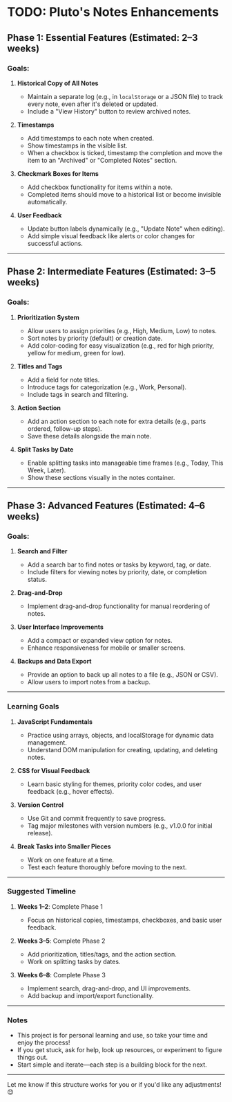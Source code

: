 # TODO: Pluto's Notes Enhancements

## Phase 1: Essential Features (Estimated: 2–3 weeks)
### Goals:
1. **Historical Copy of All Notes**
   - Maintain a separate log (e.g., in `localStorage` or a JSON file) to track every note, even after it's deleted or updated.
   - Include a "View History" button to review archived notes.

2. **Timestamps**
   - Add timestamps to each note when created.
   - Show timestamps in the visible list.
   - When a checkbox is ticked, timestamp the completion and move the item to an "Archived" or "Completed Notes" section.

3. **Checkmark Boxes for Items**
   - Add checkbox functionality for items within a note.
   - Completed items should move to a historical list or become invisible automatically.

4. **User Feedback**
   - Update button labels dynamically (e.g., "Update Note" when editing).
   - Add simple visual feedback like alerts or color changes for successful actions.

---

## Phase 2: Intermediate Features (Estimated: 3–5 weeks)
### Goals:
1. **Prioritization System**
   - Allow users to assign priorities (e.g., High, Medium, Low) to notes.
   - Sort notes by priority (default) or creation date.
   - Add color-coding for easy visualization (e.g., red for high priority, yellow for medium, green for low).

2. **Titles and Tags**
   - Add a field for note titles.
   - Introduce tags for categorization (e.g., Work, Personal).
   - Include tags in search and filtering.

3. **Action Section**
   - Add an action section to each note for extra details (e.g., parts ordered, follow-up steps).
   - Save these details alongside the main note.

4. **Split Tasks by Date**
   - Enable splitting tasks into manageable time frames (e.g., Today, This Week, Later).
   - Show these sections visually in the notes container.

---

## Phase 3: Advanced Features (Estimated: 4–6 weeks)
### Goals:
1. **Search and Filter**
   - Add a search bar to find notes or tasks by keyword, tag, or date.
   - Include filters for viewing notes by priority, date, or completion status.

2. **Drag-and-Drop**
   - Implement drag-and-drop functionality for manual reordering of notes.

3. **User Interface Improvements**
   - Add a compact or expanded view option for notes.
   - Enhance responsiveness for mobile or smaller screens.

4. **Backups and Data Export**
   - Provide an option to back up all notes to a file (e.g., JSON or CSV).
   - Allow users to import notes from a backup.

---

### Learning Goals
1. **JavaScript Fundamentals**
   - Practice using arrays, objects, and localStorage for dynamic data management.
   - Understand DOM manipulation for creating, updating, and deleting notes.

2. **CSS for Visual Feedback**
   - Learn basic styling for themes, priority color codes, and user feedback (e.g., hover effects).

3. **Version Control**
   - Use Git and commit frequently to save progress.
   - Tag major milestones with version numbers (e.g., v1.0.0 for initial release).

4. **Break Tasks into Smaller Pieces**
   - Work on one feature at a time.
   - Test each feature thoroughly before moving to the next.

---

### Suggested Timeline
1. **Weeks 1–2**: Complete Phase 1
   - Focus on historical copies, timestamps, checkboxes, and basic user feedback.

2. **Weeks 3–5**: Complete Phase 2
   - Add prioritization, titles/tags, and the action section.
   - Work on splitting tasks by dates.

3. **Weeks 6–8**: Complete Phase 3
   - Implement search, drag-and-drop, and UI improvements.
   - Add backup and import/export functionality.

---

### Notes
- This project is for personal learning and use, so take your time and enjoy the process!
- If you get stuck, ask for help, look up resources, or experiment to figure things out.
- Start simple and iterate—each step is a building block for the next.

---

Let me know if this structure works for you or if you'd like any adjustments! 😊

